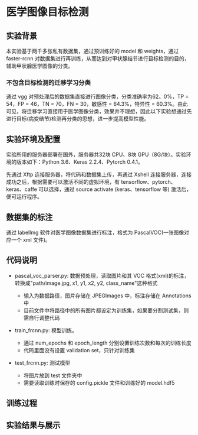# 医学图像目标检测

## 实验背景

本实验基于两千多张私有数据集，通过预训练好的 model 和 weights，通过 faster-rcnn 对数据集进行再训练，从而达到对甲状腺结节进行目标检测的目的，辅助甲状腺医学图像的分类。

### 不包含目标检测的迁移学习分类

通过 vgg 对预处理后的数据集直接进行图像分类，分类准确率为62。0%，TP = 54，FP = 46，TN = 70，FN = 30，敏感性 = 64.3%，特异性 = 60.3%。由此可见，将迁移学习直接用于医学图像分类，效果并不理想，因此以下实验想通过先进行目标(病变结节)检测再分类的思想，进一步提高模型性能。

## 实验环境及配置

实验所用的服务器部署在国外，服务器共32块 CPU、8块 GPU（8G/块）。实验环境的版本如下：Python 3.6、Keras 2.2.4、Pytorch 0.4.1。

先通过 Xftp 连接服务器，将代码和数据集上传，再通过 Xshell 连接服务器，连接成功之后，根据需要可以激活不同的虚拟环境，有 tensorflow、pytorch、keras、caffe 可以选择，通过 source activate (keras、tensorflow 等) 激活后，便可运行程序。

## 数据集的标注

通过 labelImg 软件对医学图像数据集进行标注，格式为 PascalVOC(一张图像对应一个 xml 文件)。

## 代码说明

- pascal_voc_parser.py: 数据预处理，读取图片和其 VOC 格式(xml)的标注，转换成"path/image.jpg,  x1, y1, x2, y2, class_name"这种格式
  - 输入为数据路径，图片存储在 JPEGImages 中，标注存储在 Annotations 中
  - 目前文件中将路径中的所有图片都设定为训练集，如果要分割测试集，则需自行调整代码

- train_frcnn.py: 模型训练。
  - 通过 num_epochs 和 epoch_length 分别设置训练次数和每次的训练长度
  - 代码里面没有设置 validation set，只针对训练集

- test_frcnn.py: 测试模型
  - 将图片放到 test 文件夹中
  - 需要读取训练时保存的 config.pickle 文件和训练好的 model.hdf5

## 训练过程

## 实验结果与展示
